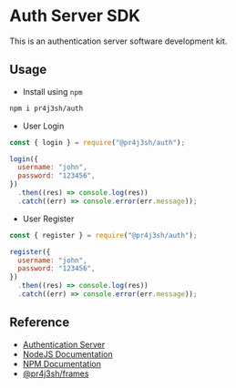 # Auth Server SDK

This is an authentication server software development kit.

## Usage

- Install using `npm`

```bash
npm i pr4j3sh/auth
```

- User Login

```js
const { login } = require("@pr4j3sh/auth");

login({
  username: "john",
  password: "123456",
})
  .then((res) => console.log(res))
  .catch((err) => console.error(err.message));
```

- User Register

```js
const { register } = require("@pr4j3sh/auth");

register({
  username: "john",
  password: "123456",
})
  .then((res) => console.log(res))
  .catch((err) => console.error(err.message));
```

## Reference

- [Authentication Server](https://pr4j3sh-auth.up.railway.app/)
- [NodeJS Documentation](https://nodejs.org/en/learn/getting-started/introduction-to-nodejs)
- [NPM Documentation](https://docs.npmjs.com/)
- [@pr4j3sh/frames](https://pr4j3sh.github.io/frames/)
